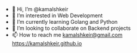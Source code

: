 - 👋 Hi, I’m @kamalshkeir
- 👀 I’m interested in Web Development
- 🌱 I’m currently learning Golang and Python
- 💞️ I’m looking to collaborate on Backend projects
- 📫 How to reach me kamalshkeir@gmail.com
https://kamalshkeir.github.io

